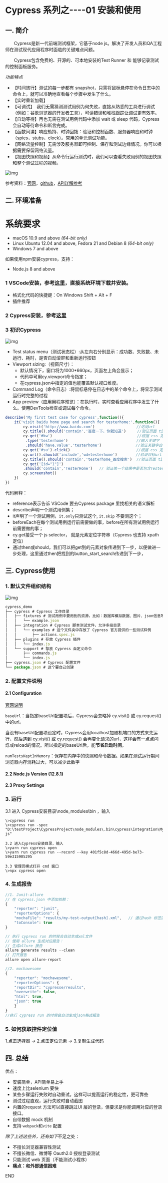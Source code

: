# Cypress 系列之----01 安装和使用

## 一. 简介

　　Cypress是新一代前端测试框架，它基于node js。解决了开发人员和QA工程师在测试现代应用程序时面临的关键难点问题。

　　Cypress包含免费的、开源的、可本地安装的Test Runner 和 能够记录测试的控制面板服务。

*功能特点*

- 【时间旅行】测试的每一步都有 snapshot，只需将鼠标悬停在命令日志中的命令上，就可以准确地查看每个步骤中发生了什么。
- 【实时重新加载】
- 【可调试】　我们无需猜测测试用例为何失败，直接从熟悉的工具进行调试（例如：谷歌浏览器的开发者工具），可读错误和堆栈跟踪让调试更有效率。
- 【自动等待】再也无需在测试用例代码中添加 wait 或 sleep 代码，Cypress 会自动等待命令和断言完成。
- 【函数间谍】响应劫持、时钟回拨：验证和控制函数、服务器响应和时钟（spies，stubs，clock）。常用的单元测试功能。
- 【网络流量控制】无需涉及服务器即可控制、保存和测试边缘情况。你可以根据需要保留网络流量。
- 【视图快照和视频】从命令行运行测试时，我们可以查看失败用例的视图快照和整个测试过程的视频。

![img](./img/1.png)

参考资料：[官网](https://www.cypress.io/)，[github](https://github.com/cypress-io/cypress)，[API详解参考](https://docs.cypress.io/zh-cn/guides/guides/module-api.html#cypress-run)

## 二. 环境准备

# 系统要求

- macOS 10.9 and above *(64-bit only)*
- Linux Ubuntu 12.04 and above, Fedora 21 and Debian 8 *(64-bit only)*
- Windows 7 and above

如果使用npm安装cypress，支持：

- Node.js 8 and above

### 1 VSCode安装，参考[这里](https://code.visualstudio.com/Download)，直接系统环境下载并安装。

- 格式化代码的快捷键：On Windows Shift + Alt + F
- 插件推荐

### 2 Cypress安装，参考[这里](https://docs.cypress.io/guides/getting-started/installing-cypress.html#Direct-download)

### 3 初识Cypress

![img](./img/2.png)

- Test status menu（测试状态栏）:从左向右分别显示：成功数、失败数、未运行、耗时，是否自动滚屏和重新运行按钮
- Viewport sizing:（视窗尺寸）：
  - 默认情况下，窗口将为1000*660px，页面左上角会显示；
  - 代码中可用cy.viewport命令指定；
  - 在cypress.json中指定的值也能覆盖默认视口维度。
- Command Log（命令日志）:将鼠标悬停在日志中的某个命令上，将显示测试运行时完整的过程
- App preview（应用用程序预览）：在执行时，实时查看应用程序中发生了什么。使用DevTools检查或调试每个命令。


``` js
describe('My first test case for cypress',function(){
    it('visit baidu home page and search for testerhome:',function(){
        cy.visit('http://www.baidu.com') 　　　　　　　　　　 //访问url
        cy.title().should('contain','百度一下，你就知道')     //验证页面 title 是否正确
        cy.get('#kw')      　　　　　　　　　　　　　　　　　　  //根据 css 定位搜索输入框
         .type('testerhome')        　　　　　　　　　　　　　 //输入关键字
         .should('have.value','testerhome')  　　　　　　　　//验证关键字自动是否展示正确
        cy.get('#su').click()   　　　　　　　　　　　　　　　　//根据 css 定位搜索按钮并点击
        cy.url().should('include','wd=testerhome')     　　//验证目标url 是否正确包含关键字
        cy.title().should('contain','testerhome_百度搜索')  //验证页面 title 是否正确
        cy.get('[id="1"]')   
        .should('contain','TesterHome')   // 验证第一个结果中是否包含TesterHome
        cy.screenshot()
    })
})    
```

代码解释：

- reference表示告诉 VSCode 要去Cypress package 里找相关的语义解析
- describe声明一个测试用例集；
- it声明了一个测试用例，`it.only`只测试这个, `it.skip` 不要测这个；
- beforeEach在每个测试用例运行前需要做的事，before在所有测试用例运行前需要做的事；
- cy.get接受一个 js selector， 就是元素定位字符串（Cypress 也支持 xpath 定位）
- 通过then或should，我们可以把get到的元素对象传递到下一步，以便做进一步处理，这里通过then把找到的button_start_search传递到下一步，

## 三. Cypress使用

### 1. 默认文件组织结构

![img](./img/3.png)

``` js
cypress_demo
├── cypress # Cypress 工作目录
│   ├── fixtures # 测试用例中要用到的资源，比如：数据库模拟数据、图片、json信息等等，可以使用fixture方法读取
│   │   └── example.json
│   ├── integration # Cypress 脚本测试文件，允许多级目录
│   │   └── examples # 这个文件夹中存放了 Cypress 官方提供的一些测试样例
│   │       ├── actions.spec.js
│   ├── plugins # 存放 Cypress 插件
│   │   └── index.js
│   └── support # 存放 Cypress 自定义命令
│       ├── commands.js
│       └── index.js
├── cypress.json # Cypress 配置文件
└── package.json # 这个要自己创建
```


### 2. 配置文件说明

#### 2.1 Configuration

 [官网说明](https://docs.cypress.io/guides/references/configuration.html#Options)

`baseUrl`：当指定baseUrl配置项后，Cypress会忽略掉 cy.visit() 或 cy.request() 中的url。

当没有baseUrl配置项设定时，Cypress会用localhost加随机端口的方式来先运行，然后遇到 cy.visit() 或 cy.request() 会再变化请求的url，这样会有一点点闪烁或reload的情况。所以指定的baseUrl后，能**节省启动时间**。

`numTestsKeptInMemory`：保存在内存中的快照和命令数据。如果在测试运行期间浏览器内存消耗过大，可以减少此数字

#### 2.2 Node.js Version (12.8.1)

#### 2.3 Proxy Settings

### 3. 运行

3.1 进入 Cypress安装目录\node_modules\bin ，输入
```
\>cypress run
\>cypress run -spec "D:\testProject\CypressProject\node_modules\.bin\cypress\integration\Mytests\pdd. js"

3.2 进入Cypress安装目录，输入
\>yarn run cypress open
\>yarn run cypress run --record --key 401f5c8d-466d-495d-be73-59e315905295

3.3 管理员模式打开 cmd 窗口
\>npx cypress open

```
### 4. 生成报告

``` js
//1. Junit-allure
// 在 cypress.json 中添加依赖：
{
    "reporter": "junit",
    "reporterOptions": {
    "mochaFile": "results/my-test-output[hash].xml",   // 通过hash 标签区分不同文件的用例结果
    "toConsole": true
}

// 执行 cypress run 的时候会自动生成xml文件
// 使用 allure 生成对应报告：
// 生成allure 报告
allure generate results --clean
// 打开报告
allure open allure-report

//2. mochawesome
{
    "reporter": "mochawesome",
    "reporterOptions": {
    "reportDir": "cypresse/results",
    "overwrite": false,
    "html": true,
    "json": true
    }
}
//执行 cypress run 的时候会自动生成json格式报告
```

### 5. 如何获取控件定位值

1.点击选择器 -> 2.点击定位元素 -> 3.复制生成代码

## 四. 总结

优点：

- 安装简单，API简单易上手
- 速度上比selenium 要快
- 某些步骤运行失败时自动重试。这样可以提高运行的稳定性，更可靠些
- 测试过程直观，运行失败时自动截图
- 内置的request 方法可以直接跳过UI 层的登录，但要求是你能调用对应的登录接口。
- 自带数据 mock 机制
- 支持 `webpack`和`vite` 配置

*除了上述这些外，还有如下*不足之处：

- 不擅长浏览器兼容性测试
- 不擅长微信、微博等 Oauth2.0 授权登录测试
- 只能测试 web 页面（不能测试小程序）
- **痛点：和外部通信困难**



END
